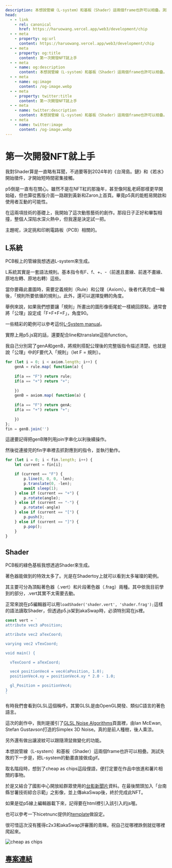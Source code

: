 ```yaml
---
description: 本想說管線（L-system）和基板（Shader）這兩個frame也許可以相疊。測試失敗的下一步是，把L-system的動畫直接做成gif
head:
  - - link
    - rel: canonical
      href: https://haruowang.vercel.app/web3/development/chip
  - - meta
    - property: og:url
      content: https://haruowang.vercel.app/web3/development/chip
  - - meta
    - property: og:title
      content: 第一次開發NFT就上手
  - - meta
    - name: og:description
      content: 本想說管線（L-system）和基板（Shader）這兩個frame也許可以相疊。測試失敗的下一步是，把L-system的動畫直接做成gif
  - - meta
    - name: og:image
      content: /og-image.webp
  - - meta
    - property: twitter:title
      content: 第一次開發NFT就上手
  - - meta
    - name: twitter:description
      content: 本想說管線（L-system）和基板（Shader）這兩個frame也許可以相疊。測試失敗的下一步是，把L-system的動畫直接做成gif
  - - meta
    - name: twitter:image
      content: /og-image.webp
---
```


# 第一次開發NFT就上手

<p><Badge type="info" text="🌳 Evergreen" /></P>

我對Shader算是一直略有耳聞，不過要等到2024年的《台灣島。鏈》和《若水》開始徵件，才開始短時間密集接觸。

p5倒是一直有在關心。雖然不是在NFT紅的那幾年，甚至像阿亂老師那樣更早開始碰，但也算從舊版介面一路跟到黃新和Zaron上首頁。畢竟p5真的能輕易開啟和使用者互動的可能性。

在這兩項技術的基礎上，我開始了這次動態藝術的創作。那段日子正好和畢製相撞，整個人深陷水深火熱中，但我還是決定試一把。

主題呢，決定挑和印刷電路板（PCB）相關的。

## L系統

PCB板上的管線我想透過L-system來生成。

L系統其實是一套語法規則。基本指令有F、f、+、-（前進且畫線、前進不畫線、原地左轉、原地右轉）這些。

當你要藉此畫圖時，需要定義規則（Rule）和公理（Axiom）。後者代表完成一輪後，「規則所要依循的規則」。此外，還可以選擇旋轉的角度。

舉例來說，如果我們想要讓「規則」所畫出的圖形像銜尾蛇一樣繞回原點，通常會將「公理」設定成「F+F+F+F」，角度90。

一些精彩的範例可以參考這份[L-System manual](https://paulbourke.net/fractals/lsys/)。

實際上用p5.js寫的話，還要配合line和translate這些function。

我自己分別寫了genA和genB，將規則搭配公理後的完整版指令描述清楚。也就是說「公理」中的F要代入「規則」（let F = 規則）。

```js
for (let i = 0; i < axiom.length; i++) {
    genA = rule.map( function(a) {
    
    if(a == "F") return rule;
    if(a == "+") return "+"; 
    
    })
    genB = axiom.map( function(a) {
    
    if(a == "F") return genA;
    if(a == "+") return "+"; 
    
    })
};
fin = genB.join('')
```

這邊要記得把genB陣列用join字串化以利後續操作。

然後從連接完的fin字串裡去抓對應到的指令，並執行動作。

```js
for (let i = 0; i < fin.length; i++) {
    let current = fin[i];

    if (current == "F") {
        p.line(0, 0, 0, -len);
        p.translate(0, -len);
        await sleep(1);
    } else if (current == "+") {
        p.rotate(angle);
    } else if (current == "-") {
        p.rotate(-angle)
    } else if (current == "[") {
        p.push();
    } else if (current == "]") {
        p.pop();
    }
}
```

## Shader

PCB板的綠色基板我想透過Shader來生成。

著色器能做到的特效太多了。光是在Shadertoy上就可以看到太多璀璨的範例。

其主要可分為頂點著色器（.vert）和片段著色器（.frag）兩種。其中依我目前學到的部分，.vert其實不太需要去動。

正常來說在p5編輯器可以用`loadShader('shader.vert', 'shader.frag');`這樣的語法讀取Shader，但透過p5.js架到akaSwap時，必須特別寫在js裡。

```js
const vert = `
attribute vec3 aPosition;

attribute vec2 aTexCoord;

varying vec2 vTexCoord;

void main() {

  vTexCoord = aTexCoord;

  vec4 positionVec4 = vec4(aPosition, 1.0);
  positionVec4.xy = positionVec4.xy * 2.0 - 1.0;

  gl_Position = positionVec4;
}
`
```

有時我們會看到GLSL這個稱呼。其實GLSL是由OpenGL開發、類似C語言的著色語言。

這次的創作中，我則是援引了[GLSL Noise Algorithms](https://gist.github.com/patriciogonzalezvivo/670c22f3966e662d2f83)頁面裡，由Ian McEwan, Stefan Gustavson打造的Simplex 3D Noise。真的是前人種樹，後人乘涼。

另外還有做出讓波紋可以跟隨滑鼠做變化的功能。

本想說管線（L-system）和基板（Shader）這兩個frame也許可以相疊。測試失敗的下一步是，把L-system的動畫直接做成gif。

取名階段時，想到了cheap as chips這段俚語，便打定要在作品中放進和薯片相關的事物。

於是又結合了國影中心開放給群眾使用的[台影新聞片](https://tfai.openmuseum.tw/newsreel)資料。在最後關頭加入「台南縣甘薯技術綜合示範」之影像，並上傳akaSwap後，終於完成此NFT。

如果是從p5線上編輯器載下來，記得要在html裡引入該引入的js喔。

也可以參考一下hicetnunc提供的[template](https://github.com/hicetnunc2000/hicetnunc/tree/main/templates)做設定。

很可惜這次沒有獲得c2x3和akaSwap評審團的青睞。祝自己從哪裡跌倒就從哪裡爬起來。

![cheap as chips](/development/ch1.gif)

## [專案連結](https://github.com/HaruoWang/cheap-as-chips)